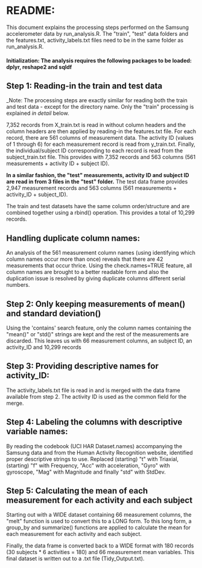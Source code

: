 # README:
This document explains the processing steps performed on the Samsung accelerometer data by run_analysis.R. The "train", "test" data folders and the features.txt, activity_labels.txt files need to be in the same folder as run_analysis.R. 

#### **Initialization**: The analysis requires the following packages to be loaded: dplyr, reshape2 and sqldf

## Step 1: Reading-in the train and test data
_Note: The processing steps are exactly similar for reading both the train and test data - except for the directory name. Only the "train" processing is explained *in detail* below.

7,352 records from X_train.txt is read in without column headers and the column headers are then applied by reading-in the features.txt file. 
For each record, there are 561 columns of measurement data. The activity ID (values of 1 through 6) for each measurement record is read from y_train.txt. Finally, the individual/subject ID
corresponding to each record is read from the subject_train.txt file. This provides with 7,352 records and 563 columns (561 measurements + activity ID + subject ID).

**In a similar fashion, the "test" measurements, activity ID and subject ID are read in from 3 files in the "test" folder.**
The test data frame provides 2,947 measurement records and 563 columns (561 measurements + activity_ID + subject_ID).

The train and test datasets have the same column order/structure and are combined together using a rbind() operation. This provides a total of 10,299 records.

## Handling duplicate column names:
An analysis of the 561 measurement column names (using identifying which column names occur more than once) reveals that there are 42 measurements that occur thrice. Using the check.names=TRUE
feature, all column names are brought to a better readable form and also the duplication issue is resolved by giving duplicate columns different serial numbers.

## Step 2: Only keeping measurements of mean() and standard deviation()
Using the 'contains' search feature, only the column names containing the "mean()" or "std()" strings are kept and the rest of the measurements are discarded. This leaves us with 66 measurement columns,
an subject ID, an activity_ID and 10,299 records

## Step 3: Providing descriptive names for activity_ID:
The activity_labels.txt file is read in and is merged with the data frame available from step 2. The activity ID is used as the common field for the merge.

## Step 4: Labeling the columns with descriptive variable names:
By reading the codebook (UCI HAR Dataset.names) accompanying the Samsung data and from the Human Activity Recognition website, identified proper descriptive strings to use.
Replaced (starting) "t" with Triaxial, (starting) "f" with Frequency, "Acc" with acceleration, "Gyro" with gyroscope, "Mag" with Magnitude and finally "std" with StdDev.

## Step 5: Calculating the mean of each measurement for each activity and each subject
Starting out with a WIDE dataset containing 66 measurement columns, the "melt" function is used to convert this to a LONG form. To this long form, a group_by and
summarize() functions are applied to calculate the mean for each measurement for each activity and each subject.

Finally, the data frame is converted back to a WIDE format with 180 records (30 subjects * 6 activities = 180) and 66 measurement mean variables. This final dataset is written out to a .txt file (Tidy_Output.txt).






 
